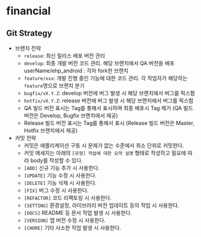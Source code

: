 # financial
## Git Strategy
- 브랜치 전략
    - `release`: 최신 릴리스 배포 버전 관리
    - `develop`: 최종 개발 버전 코드 관리. 해당 브랜치에서 QA 버전을 배포
      userName/ehp_android : 각자 fork한 브랜치
    - `feature/xxx`: 개발 진행 중인 기능에 대한 코드 관리. 각 작업자가 해당하는 `feature`명으로 브랜치 분기
    - `bugfix/vX.Y.Z`: develop 버전에 버그 발생 시 해당 브랜치에서 버그를 픽스함
    - `hotfix/vX.Y.Z`: release 버전에 버그 발생 시 해당 브랜치에서 버그를 픽스함
    - QA 빌드 버전 표시는 Tag를 통해서 표시하며 최종 배포시 Tag 제거
      (QA 빌드 버전은 Develop, Bugfix 브랜치에서 제공)
    - Release 빌드 버전 표시는 Tag를 통해서 표시
      (Release 빌드 버전은 Master, Hotfix 브랜치에서 제공)
- 커밋 전략
    - 커밋은 애플리케이션 구동 시 문제가 없는 수준에서 최소 단위로 커밋한다.
    - 커밋 메세지는 아래의 `[유형] 작업에 대한 요약 설명` 형태로 작성하고 필요에 따라 body를 작성할 수 있다.
    - `[ADD]` 신규 기능 추가 시 사용한다.
    - `[UPDATE]` 기능 수정 시 사용한다.
    - `[DELETE]` 기능 삭제 시 사용한다.
    - `[FIX]` 버그 수정 시 사용한다.
    - `[REFACTOR]` 코드 리팩토링 시 사용한다.
    - `[SETTING]` 환경설정, 라이브러리 버전 업데이트 등의 작업 시 사용한다.
    - `[DOCS]` README 등 문서 작업 발생 시 사용한다.
    - `[VERSION]` 앱 버전 수정 시 사용한다.
    - `[CHORE]` 기타 사소한 작업 발생 시 사용한다.